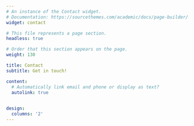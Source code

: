 ```yaml
---
# An instance of the Contact widget.
# Documentation: https://sourcethemes.com/academic/docs/page-builder/
widget: contact

# This file represents a page section.
headless: true

# Order that this section appears on the page.
weight: 130

title: Contact
subtitle: Get in touch!

content:
  # Automatically link email and phone or display as text?
  autolink: true

  
design:
  columns: '2'
---
```

